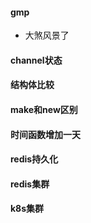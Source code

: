 #### gmp
* 大煞风景了
#### channel状态

#### 结构体比较

#### make和new区别

#### 时间函数增加一天

#### redis持久化

#### redis集群

#### k8s集群